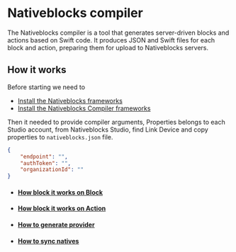 # Nativeblocks compiler

The Nativeblocks compiler is a tool that generates server-driven blocks and actions based on Swift code. It produces
JSON and Swift files for each block and action, preparing them for upload to Nativeblocks servers.

## How it works

Before starting we need to 
- [Install the Nativeblocks frameworks](https://github.com/nativeblocks/nativeblocks-ios-sdk)
- [Install the Nativeblocks Compiler frameworks](/docs/install.md)

Then it needed to provide compiler arguments, Properties belongs to each Studio account, from Nativeblocks Studio, find Link Device and copy properties to `nativeblocks.json` file.
```json
{
    "endpoint": "",
    "authToken": "",
    "organizationId": ""
}
```

- #### [How block it works on Block](/docs/block.md)
- #### [How block it works on Action](/docs/action.md)
- #### [How to generate provider](/docs/generate-provider.md)
- #### [How to sync natives](/docs/sync.md)




